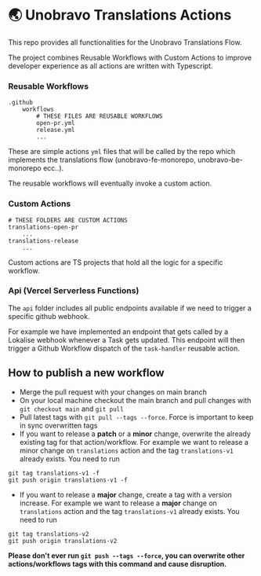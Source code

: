 # 🌏 Unobravo Translations Actions

This repo provides all functionalities for the Unobravo Translations Flow.

The project combines Reusable Workflows with Custom Actions to improve developer experience as all actions are written with Typescript.

### Reusable Workflows

```
.github
    workflows
        # THESE FILES ARE REUSABLE WORKFLOWS
        open-pr.yml
        release.yml
        ...
```

These are simple actions `yml` files that will be called by the repo which implements the translations flow (unobravo-fe-monorepo, unobravo-be-monorepo ecc..).

The reusable workflows will eventually invoke a custom action.

### Custom Actions

```
# THESE FOLDERS ARE CUSTOM ACTIONS
translations-open-pr
    ...
translations-release
    ...
```

Custom actions are TS projects that hold all the logic for a specific workflow.

### Api (Vercel Serverless Functions)

The `api` folder includes all public endpoints available if we need to trigger a specific github webhook.

For example we have implemented an endpoint that gets called by a Lokalise webhook whenever a Task gets updated. This endpoint will then trigger a Github Workflow dispatch of the `task-handler` reusable action.

## How to publish a new workflow

- Merge the pull request with your changes on main branch
- On your local machine checkout the main branch and pull changes with `git checkout main` and `git pull`
- Pull latest tags with `git pull --tags --force`. Force is important to keep in sync overwritten tags
- If you want to release a **patch** or a **minor** change, overwrite the already existing tag for that action/workflow.
  For example we want to release a minor change on `translations` action and the tag `translations-v1` already exists. You need to run

```
git tag translations-v1 -f
git push origin translations-v1 -f
```

- If you want to release a **major** change, create a tag with a version increase.
  For example we want to release a **major** change on `translations` action and the tag `translations-v1` already exists. You need to run

```
git tag translations-v2
git push origin translations-v2
```

**Please don't ever run `git push --tags --force`, you can overwrite other actions/workflows tags with this command and cause disruption.**
